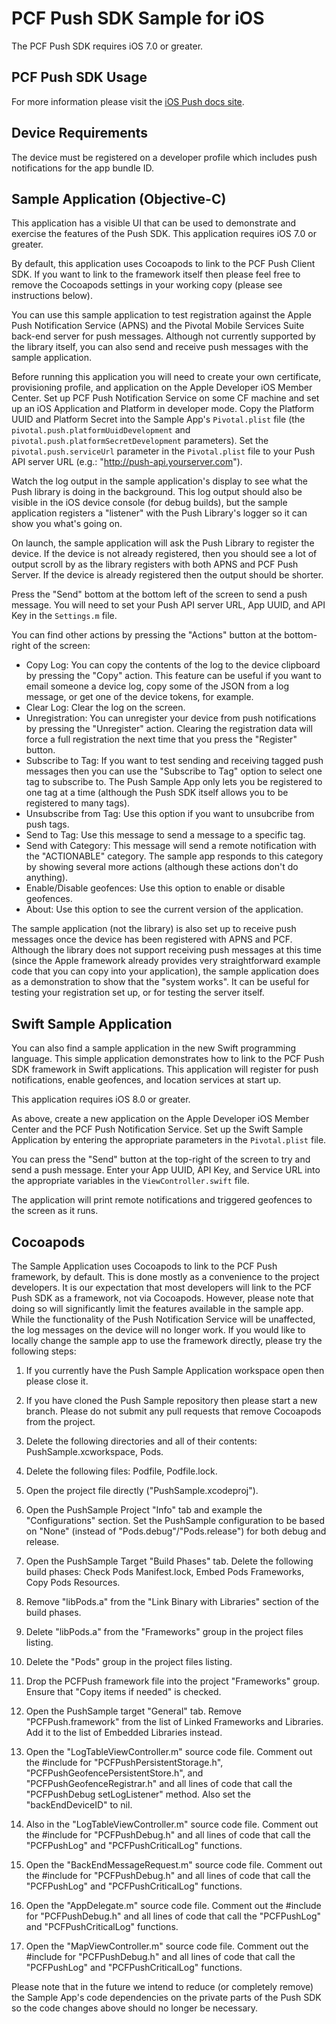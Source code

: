 PCF Push SDK Sample for iOS
===========================

The PCF Push SDK requires iOS 7.0 or greater.

PCF Push SDK Usage
--------------

For more information please visit the [iOS Push docs site](https://docs.pivotal.io/mobile/push/ios).

Device Requirements
-------------------

The device must be registered on a developer profile which includes push notifications for the app bundle ID.

Sample Application (Objective-C)
--------------------------------

This application has a visible UI that can be used to demonstrate and exercise the features of the Push SDK.  This application requires iOS 7.0 or greater.

By default, this application uses Cocoapods to link to the PCF Push Client SDK.  If you want to link to the framework itself then please feel free to remove the Cocoapods settings in your working copy (please see instructions below).

You can use this sample application to test registration against the Apple Push Notification Service (APNS) and the Pivotal Mobile Services Suite back-end server for push messages.  Although not currently supported by the library itself, you can also send and receive push messages with the sample application.

Before running this application you will need to create your own certificate, provisioning profile, and application on the Apple Developer iOS Member Center.  Set up PCF Push Notification Service on some CF machine and set up an iOS Application and Platform in developer mode.  Copy the Platform UUID and Platform Secret into the Sample App's `Pivotal.plist` file (the `pivotal.push.platformUuidDevelopment` and `pivotal.push.platformSecretDevelopment` parameters).  Set the `pivotal.push.serviceUrl` parameter in the `Pivotal.plist` file to your Push API server URL (e.g.: "http://push-api.yourserver.com").

Watch the log output in the sample application's display to see what the Push library is doing in the background.  This log output should also be visible in the iOS device console (for debug builds), but the sample application registers a "listener" with the Push Library's logger so it can show you what's going on.

On launch, the sample application will ask the Push Library to register the device. If the device is not already registered, then you should see a lot of output scroll by as the library registers with both APNS and PCF Push Server.  If the device is already registered then the output should be shorter.

Press the "Send" bottom at the bottom left of the screen to send a push message.  You will need to set your Push API server URL, App UUID, and API Key in the `Settings.m` file.

You can find other actions by pressing the "Actions" button at the bottom-right of the screen:

 * Copy Log: You can copy the contents of the log to the device clipboard by pressing the "Copy" action.  This feature can be useful if you want to email someone a device log, copy some of the JSON from a log message, or get one of the device tokens, for example.
 * Clear Log: Clear the log on the screen.
 * Unregistration: You can unregister your device from push notifications by pressing the "Unregister" action.  Clearing the registration data will force a full registration the next time that you press the "Register" button.
 * Subscribe to Tag: If you want to test sending and receiving tagged push messages then you can use the "Subscribe to Tag" option to select one tag to subscribe to.  The Push Sample App only lets you be registered to one tag at a time (although the Push SDK itself allows you to be registered to many tags).
 * Unsubscribe from Tag: Use this option if you want to unsubcribe from push tags.
 * Send to Tag: Use this message to send a message to a specific tag.
 * Send with Category: This message will send a remote notification with the "ACTIONABLE" category.  The sample app responds to this category by showing several more actions (although these actions don't do anything).
 * Enable/Disable geofences: Use this option to enable or disable geofences.
 * About: Use this option to see the current version of the application.

The sample application (not the library) is also set up to receive push messages once the device has been registered with APNS and PCF.  Although the library does not support receiving push messages at this time (since the Apple framework already provides very straightforward example code that you can copy into your application), the sample application does as a demonstration to show that the "system works".  It can be useful for testing your registration set up, or for testing the server itself.

Swift Sample Application
------------------------

You can also find a sample application in the new Swift programming language.  This simple application demonstrates how to link to the PCF Push SDK framework in Swift applications.  This application will register for push notifications, enable geofences, and location services at start up.

This application requires iOS 8.0 or greater.

As above, create a new application on the Apple Developer iOS Member Center and the PCF Push Notification Service.  Set up the Swift Sample Application by entering the appropriate parameters in the `Pivotal.plist` file.

You can press the "Send" button at the top-right of the screen to try and send a push message.  Enter your App UUID, API Key, and Service URL into the appropriate variables in the `ViewController.swift` file.

The application will print remote notifications and triggered geofences to the screen as it runs.

Cocoapods
---------

The Sample Application uses Cocoapods to link to the PCF Push framework, by default. This is done mostly as a convenience to the project developers. It is our expectation that most developers will link to the PCF Push SDK as a framework, not via Cocoapods. However, please note that doing so will significantly limit the features available in the sample app. While the functionality of the Push Notification Service will be unaffected, the log messages on the device will no longer work. If you would like to locally change the sample app to use the framework directly, please try the following steps:

1. If you currently have the Push Sample Application workspace open then please close it.

1. If you have cloned the Push Sample repository then please start a new branch.  Please do not submit any pull requests that remove Cocoapods from the project.

1. Delete the following directories and all of their contents: PushSample.xcworkspace, Pods.

1. Delete the following files: Podfile, Podfile.lock.

1. Open the project file directly ("PushSample.xcodeproj").

1. Open the PushSample Project "Info" tab and example the "Configurations" section.  Set the PushSample configuration to be based on "None" (instead of "Pods.debug"/"Pods.release") for both debug and release.

1. Open the PushSample Target "Build Phases" tab.  Delete the following build phases: Check Pods Manifest.lock, Embed Pods Frameworks, Copy Pods Resources.

1. Remove "libPods.a" from the "Link Binary with Libraries" section of the build phases.

1. Delete "libPods.a" from the "Frameworks" group in the project files listing.

1. Delete the "Pods" group in the project files listing.

1. Drop the PCFPush framework file into the project "Frameworks" group.  Ensure that "Copy items if needed" is checked.

1. Open the PushSample target "General" tab.  Remove "PCFPush.framework" from the list of Linked Frameworks and Libraries.  Add it to the list of Embedded Libraries instead.

1. Open the "LogTableViewController.m" source code file.  Comment out the #include for "PCFPushPersistentStorage.h", "PCFPushGeofencePersistentStore.h", and "PCFPushGeofenceRegistrar.h" and all lines of code that call the "PCFPushDebug setLogListener" method. Also set the "backEndDeviceID" to nil.

1. Also in the "LogTableViewController.m" source code file.  Comment out the #include for "PCFPushDebug.h" and all lines of code that call the "PCFPushLog" and "PCFPushCriticalLog" functions.

1. Open the "BackEndMessageRequest.m" source code file.  Comment out the #include for "PCFPushDebug.h" and all lines of code that call the "PCFPushLog" and "PCFPushCriticalLog" functions.

1. Open the "AppDelegate.m" source code file.  Comment out the #include for "PCFPushDebug.h" and all lines of code that call the "PCFPushLog" and "PCFPushCriticalLog" functions.

1. Open the "MapViewController.m" source code file.  Comment out the #include for "PCFPushDebug.h" and all lines of code that call the "PCFPushLog" and "PCFPushCriticalLog" functions.

Please note that in the future we intend to reduce (or completely remove) the Sample App's code dependencies on the private parts of the Push SDK so the code changes above should no longer be necessary.
